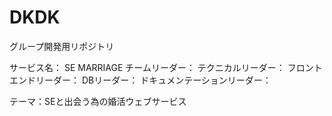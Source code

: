 # DKDK
グループ開発用リポジトリ

サービス名： SE MARRIAGE
チームリーダー：
テクニカルリーダー：
フロントエンドリーダー：
DBリーダー：
ドキュメンテーションリーダー：

テーマ：SEと出会う為の婚活ウェブサービス